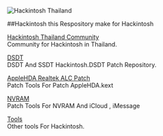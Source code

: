 ![Hackintosh Thailand](https://raw.github.com/xenatt/Hackintosh/master/Tools/Hackintosh_Thailand.png)     
 

##Hackintosh
this Respository make for Hackintosh

[Hackintosh Thailand Community](https://plus.google.com/communities/113712720833288781260)   
Community for Hackintosh in Thailand.   

[DSDT](/DSDT/)   
DSDT And SSDT Hackintosh.DSDT Patch Repository.      

[AppleHDA Realtek ALC Patch](/AppleHDA/)   
Patch Tools For Patch AppleHDA.kext   

[NVRAM](/NVRAM/)   
Patch Tools For NVRAM And iCloud , iMessage   

[Tools](/Tools/)  
Other tools For Hackintosh.    

